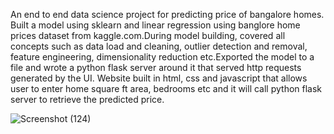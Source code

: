 
An end to end data science project for predicting price of bangalore homes. Built a model using sklearn and linear regression using banglore home prices dataset from kaggle.com.During model building, covered all concepts such as data load and cleaning, outlier detection and removal, feature engineering, dimensionality reduction etc.Exported the model to a file and wrote a python flask server around it that served http requests generated by the UI.
Website built in html, css and javascript that allows user to enter home square ft area, bedrooms etc and it will call python flask server to retrieve the predicted price.



![Screenshot (124)](https://user-images.githubusercontent.com/91273192/199307935-a58f00f4-eb37-4fee-ab6d-e9d9312c189a.png)
